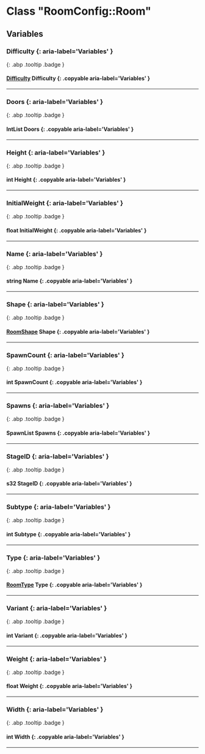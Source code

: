 # Class "RoomConfig::Room"
## Variables
### Difficulty {: aria-label='Variables' }
[ ](#){: .abp .tooltip .badge }
#### [Difficulty](../enums/Difficulty) Difficulty {: .copyable aria-label='Variables' }

___ 
### Doors {: aria-label='Variables' }
[ ](#){: .abp .tooltip .badge }
#### IntList Doors  {: .copyable aria-label='Variables' }

___ 
### Height {: aria-label='Variables' }
[ ](#){: .abp .tooltip .badge }
#### int Height  {: .copyable aria-label='Variables' }

___ 
### InitialWeight {: aria-label='Variables' }
[ ](#){: .abp .tooltip .badge }
#### float InitialWeight  {: .copyable aria-label='Variables' }

___ 
### Name {: aria-label='Variables' }
[ ](#){: .abp .tooltip .badge }
#### string Name  {: .copyable aria-label='Variables' }

___ 
### Shape {: aria-label='Variables' }
[ ](#){: .abp .tooltip .badge }
#### [RoomShape](../enums/RoomShape) Shape  {: .copyable aria-label='Variables' }

___ 
### SpawnCount {: aria-label='Variables' }
[ ](#){: .abp .tooltip .badge }
#### int SpawnCount  {: .copyable aria-label='Variables' }

___ 
### Spawns {: aria-label='Variables' }
[ ](#){: .abp .tooltip .badge }
#### SpawnList Spawns  {: .copyable aria-label='Variables' }

___ 
### StageID {: aria-label='Variables' }
[ ](#){: .abp .tooltip .badge }
#### s32 StageID  {: .copyable aria-label='Variables' }

___ 
### Subtype {: aria-label='Variables' }
[ ](#){: .abp .tooltip .badge }
#### int Subtype  {: .copyable aria-label='Variables' }

___ 
### Type {: aria-label='Variables' }
[ ](#){: .abp .tooltip .badge }
#### [RoomType](../enums/RoomType) Type  {: .copyable aria-label='Variables' }

___ 
### Variant {: aria-label='Variables' }
[ ](#){: .abp .tooltip .badge }
#### int Variant  {: .copyable aria-label='Variables' }

___ 
### Weight {: aria-label='Variables' }
[ ](#){: .abp .tooltip .badge }
#### float Weight  {: .copyable aria-label='Variables' }

___ 
### Width {: aria-label='Variables' }
[ ](#){: .abp .tooltip .badge }
#### int Width  {: .copyable aria-label='Variables' }

___ 
